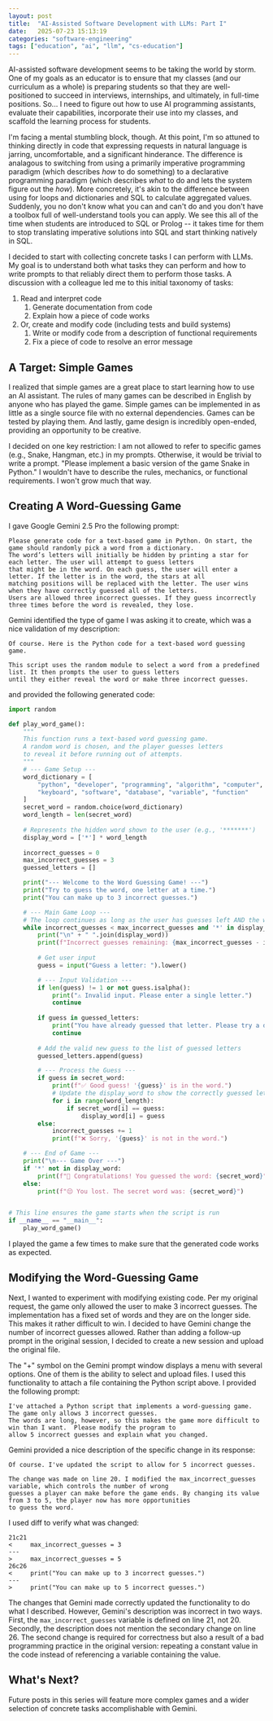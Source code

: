 ```yaml
---
layout: post
title:  "AI-Assisted Software Development with LLMs: Part I"
date:   2025-07-23 15:13:19
categories: "software-engineering"
tags: ["education", "ai", "llm", "cs-education"]
---
```


AI-assisted software development seems to be taking the world by storm.  One of my goals as an educator is to ensure that
my classes (and our curriculum as a whole) is preparing students so that they are well-positioned to succeed in
interviews, internships, and ultimately, in full-time positions.  So... I need to figure out how to use
AI programming assistants, evaluate their capabilities, incorporate their use into my classes, and
scaffold the learning process for students.

I'm facing a mental stumbling block, though.  At this point, I'm so attuned to thinking directly in code that expressing
requests in natural language is jarring, uncomfortable, and a significant hinderance.  The difference is analagous to
switching from using a primarily imperative programming paradigm (which describes *how* to do something) to a
declarative programming paradigm (which describes *what* to do and lets the system figure out the *how*).  More concretely,
it's akin to the difference between using for loops and dictionaries and SQL to calculate aggregated values.  Suddenly,
you no don't know what you can and can't do and you don't have a toolbox full of well-understand tools you can apply. We
see this all of the time when students are introduced to SQL or Prolog -- it takes time for them to stop translating
imperative solutions into SQL and start thinking natively in SQL.

I decided to start with collecting concrete tasks I can perform with LLMs.  My goal is to understand both what tasks they
can perform and how to write prompts to that reliably direct them to perform those tasks.  A discussion with a colleague
led me to this initial taxonomy of tasks:

1. Read and interpret code
   1. Generate documentation from code
   1. Explain how a piece of code works
1. Or, create and modify code (including tests and build systems)
   1. Write or modify code from a description of functional requirements
   1. Fix a piece of code to resolve an error message

## A Target: Simple Games
I realized that simple games are a great place to start learning how to use an AI assistant.  The rules of many games
can be described in English by anyone who has played the game.  Simple games can be implemented in as little as a single
source file with no external dependencies.  Games can be tested by playing them.  And lastly, game design is incredibly
open-ended, providing an opportunity to be creative.

I decided on one key restriction: I am not allowed to refer to specific games (e.g., Snake, Hangman, etc.) in my prompts.
Otherwise, it would be trivial to write a prompt.  "Please implement a basic version of the game Snake in Python." I
wouldn't have to describe the rules, mechanics, or functional requirements.  I won't grow much that way.

## Creating A Word-Guessing Game
I gave Google Gemini 2.5 Pro the following prompt:

```
Please generate code for a text-based game in Python. On start, the game should randomly pick a word from a dictionary.
The word’s letters will initially be hidden by printing a star for each letter. The user will attempt to guess letters
that might be in the word. On each guess, the user will enter a letter. If the letter is in the word, the stars at all
matching positions will be replaced with the letter. The user wins when they have correctly guessed all of the letters.
Users are allowed three incorrect guesses. If they guess incorrectly three times before the word is revealed, they lose.
```

Gemini identified the type of game I was asking it to create, which was a nice validation of my description:

```
Of course. Here is the Python code for a text-based word guessing game.

This script uses the random module to select a word from a predefined list. It then prompts the user to guess letters
until they either reveal the word or make three incorrect guesses.
```

and provided the following generated code:


```python
import random

def play_word_game():
    """
    This function runs a text-based word guessing game.
    A random word is chosen, and the player guesses letters
    to reveal it before running out of attempts.
    """
    # --- Game Setup ---
    word_dictionary = [
        "python", "developer", "programming", "algorithm", "computer", 
        "keyboard", "software", "database", "variable", "function"
    ]
    secret_word = random.choice(word_dictionary)
    word_length = len(secret_word)
    
    # Represents the hidden word shown to the user (e.g., '*******')
    display_word = ['*'] * word_length
    
    incorrect_guesses = 0
    max_incorrect_guesses = 3
    guessed_letters = []

    print("--- Welcome to the Word Guessing Game! ---")
    print("Try to guess the word, one letter at a time.")
    print("You can make up to 3 incorrect guesses.")

    # --- Main Game Loop ---
    # The loop continues as long as the user has guesses left AND the word has not been fully revealed
    while incorrect_guesses < max_incorrect_guesses and '*' in display_word:
        print("\n" + " ".join(display_word))
        print(f"Incorrect guesses remaining: {max_incorrect_guesses - incorrect_guesses}")
        
        # Get user input
        guess = input("Guess a letter: ").lower()

        # --- Input Validation ---
        if len(guess) != 1 or not guess.isalpha():
            print("⚠️ Invalid input. Please enter a single letter.")
            continue
        
        if guess in guessed_letters:
            print("You have already guessed that letter. Please try a different one.")
            continue
        
        # Add the valid new guess to the list of guessed letters
        guessed_letters.append(guess)

        # --- Process the Guess ---
        if guess in secret_word:
            print(f"✅ Good guess! '{guess}' is in the word.")
            # Update the display_word to show the correctly guessed letter
            for i in range(word_length):
                if secret_word[i] == guess:
                    display_word[i] = guess
        else:
            incorrect_guesses += 1
            print(f"❌ Sorry, '{guess}' is not in the word.")

    # --- End of Game ---
    print("\n--- Game Over ---")
    if '*' not in display_word:
        print(f"🎉 Congratulations! You guessed the word: {secret_word}")
    else:
        print(f"😔 You lost. The secret word was: {secret_word}")


# This line ensures the game starts when the script is run
if __name__ == "__main__":
    play_word_game()
```

I played the game a few times to make sure that the generated code works as expected.

## Modifying the Word-Guessing Game
Next, I wanted to experiment with modifying existing code. Per my original request, the game only allowed the user to
make 3 incorrect guesses.  The implementation has a fixed set of words and they are on the longer side.  This makes it
rather difficult to win. I decided to have Gemini change the number of incorrect guesses allowed. Rather than adding a
follow-up prompt in the original session, I decided to create a new session and upload the original file.

The "+" symbol on the Gemini prompt window displays a menu with several options.  One of them is the ability to select
and upload files.  I used this functionality to attach a file containing the Python script above.  I provided the
following prompt:

```
I've attached a Python script that implements a word-guessing game.  The game only allows 3 incorrect guesses.
The words are long, however, so this makes the game more difficult to win than I want.  Please modify the program to
allow 5 incorrect guesses and explain what you changed.
```

Gemini provided a nice description of the specific change in its response:

```
Of course. I've updated the script to allow for 5 incorrect guesses.

The change was made on line 20. I modified the max_incorrect_guesses variable, which controls the number of wrong
guesses a player can make before the game ends. By changing its value from 3 to 5, the player now has more opportunities
to guess the word.
```

I used diff to verify what was changed:

```
21c21
<     max_incorrect_guesses = 3
---
>     max_incorrect_guesses = 5
26c26
<     print("You can make up to 3 incorrect guesses.")
---
>     print("You can make up to 5 incorrect guesses.")
```

The changes that Gemini made correctly updated the functionality to do what I described. However, Gemini's description
was incorrect in two ways.  First, the `max_incorrect_guesses` variable is defined on line 21, not 20. Secondly, the
description does not mention the secondary change on line 26. The second change is required for correctness but also a
result of a bad programming practice in the original version: repeating a constant value in the code instead of
referencing a variable containing the value.

## What's Next?
Future posts in this series will feature more complex games and a wider selection of concrete tasks accomplishable
with Gemini.
